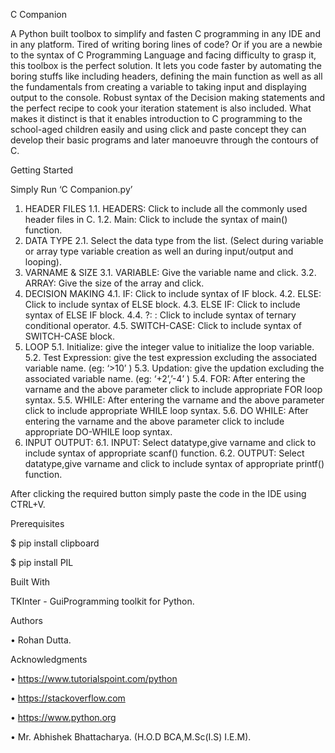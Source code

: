 C Companion


A Python built toolbox to simplify and fasten C programming in any IDE and in any platform.
Tired of writing boring lines of code? Or if you are a newbie to the syntax of C Programming Language and facing difficulty to grasp it, this toolbox is the perfect solution. It lets you code faster by automating the boring stuffs like including headers, defining the main function as well as all the fundamentals from creating a variable to taking input and displaying output to the console. Robust syntax of the Decision making statements and the perfect recipe to cook your iteration statement is also included.
What makes it distinct is that it enables introduction to C programming to the school-aged children easily and using click and paste concept they can develop their basic programs and later manoeuvre through the contours of C.


Getting Started


Simply Run ‘C Companion.py’ 
1.	HEADER FILES
1.1.	HEADERS: Click to include all the commonly used header files in C.
1.2.	Main: Click to include the syntax of main() function.
2.	DATA TYPE
2.1.	 Select the data type from the list. (Select during variable or array type variable  creation as well an during input/output and looping).
3.	VARNAME & SIZE
3.1.	VARIABLE: Give the variable name and click.
3.2.	ARRAY: Give the size of the array and click.
4.	DECISION MAKING
4.1.	IF: Click to include syntax of IF block.
4.2.	ELSE: Click to include syntax of ELSE block.
4.3.	ELSE IF: Click to include syntax of ELSE IF block.
4.4.	?: : Click to include syntax of ternary conditional operator.
4.5.	SWITCH-CASE: Click to include syntax of SWITCH-CASE block.
5.	LOOP
5.1.	Initialize: give the integer value to initialize the loop variable.
5.2.	Test Expression: give the test expression excluding the associated variable name. (eg: ‘>10’ ) 
5.3.	Updation: give the updation excluding the associated variable name. (eg: ‘+2’,’-4’ )
5.4.	FOR: After entering the varname and the above parameter click to include appropriate FOR loop syntax.
5.5.	WHILE: After entering the varname and the above parameter click to include appropriate WHILE loop syntax.
5.6.	DO WHILE: After entering the varname and the above parameter click to include appropriate DO-WHILE loop syntax.
6.	INPUT OUTPUT:
6.1.	INPUT: Select datatype,give varname and click to include syntax of appropriate scanf() function.
6.2.	OUTPUT: Select datatype,give varname and click to include syntax of appropriate printf() function.

After clicking the required button simply paste the code in the IDE using CTRL+V.


Prerequisites


$ pip install clipboard

$ pip install PIL


Built With


TKInter - GuiProgramming toolkit for Python. 


Authors


•	Rohan Dutta.


Acknowledgments


•	https://www.tutorialspoint.com/python

•	https://stackoverflow.com

•	https://www.python.org

•	Mr. Abhishek Bhattacharya. (H.O.D   BCA,M.Sc(I.S)  I.E.M).


